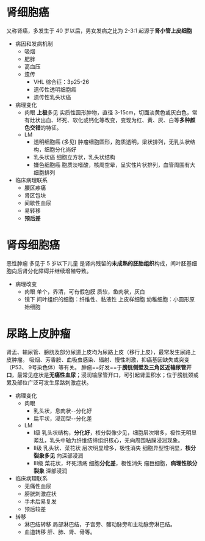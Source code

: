 # 肾细胞癌
又称肾癌，多发生于 40 岁以后，男女发病之比为 2-3:1 
起源于**肾小管上皮细胞**
- 病因和发病机制
	- 吸烟
	- 肥胖
	- 高血压
	- 遗传
		- VHL 综合征：3p25-26
		- 遗传性透明细胞癌
		- 遗传性乳头状癌
- 病理变化
	- 肉眼
	  **上极**多见
	  实质性圆形肿物，直径 3-15cm，切面淡黄色或灰白色，常有灶状出血、坏死、软化或钙化等改变，变现为红、黄、灰、白等**多种颜色交错**的特征。
	- LM
		- 透明细胞癌 (多见)
		  肿瘤细胞圆形，胞质透明，梁状排列，无乳头状结构，细胞分化尚好
		- 乳头状癌
		  细胞立方状，乳头状结构
		- 嫌色细胞癌
		  胞质淡嗜酸，核周空晕，呈实性片状排列，血管周围有大细胞排列
- 临床病理联系
	- 腰区疼痛
	- 肾区包块
	- 间歇性血尿
	- 易转移
	- **预后差**
# 肾母细胞癌
恶性肿瘤
多见于 5 岁以下儿童
是肾内残留的**未成熟的胚胎组织**构成，间叶胚基细胞向后肾分化障碍并继续增殖导致。
- 病理改变
	- 肉眼
	  单个，界清，可有假包膜
	  质软，鱼肉状，灰白
	- 镜下
	  间叶组织的细胞：纤维性、黏液性
	  上皮样细胞
	  幼稚细胞：小圆形原始细胞
# 尿路上皮肿瘤
肾盂、输尿管、膀胱及部分尿道上皮均为尿路上皮（移行上皮），最常发生尿路上皮肿瘤。
吸烟、芳香胺、血吸虫感染、辐射、慢性刺激，抑癌基因缺失或突变（P53、 9号染色体）等有关。
肿瘤==好发==于**膀胱侧壁及三角区近输尿管开口**，最常见症状是**无痛性血尿**；浸润输尿管开口，可引起肾盂积水；位于膀胱颈或累及部位广泛可发生尿路刺激症状。
- 病理变化
	- 肉眼
		- 乳头状，息肉状--分化好
		- 扁平状，浸润型--分化差
	- LM
		- Ⅰ级
		  乳头状结构，**分化好**，核分裂像少见，细胞层次增多，极性无明显紊乱，乳头中轴为纤维结缔组织核心，无向周围粘膜浸润现象。
		- Ⅱ级
		  乳头状、菜花状
		  层次明显增多，极性消失
		  细胞异型性明显，**核分裂象多见**
		  向深部浸润
		- Ⅲ级
		  菜花状，坏死溃疡
		  细胞**分化差**，极性消失
		  瘤巨细胞，**病理性核分裂象**
		  深部浸润
- 临床病理联系
	- 无痛性血尿
	- 膀胱刺激症状
	- 手术后易复发
	- 预后较差
- 转移
	- 淋巴结转移
	  局部淋巴结，子宫旁、髂动脉旁和主动脉旁淋巴结。
	- 血道转移
	  肝、肺、肾、骨等。